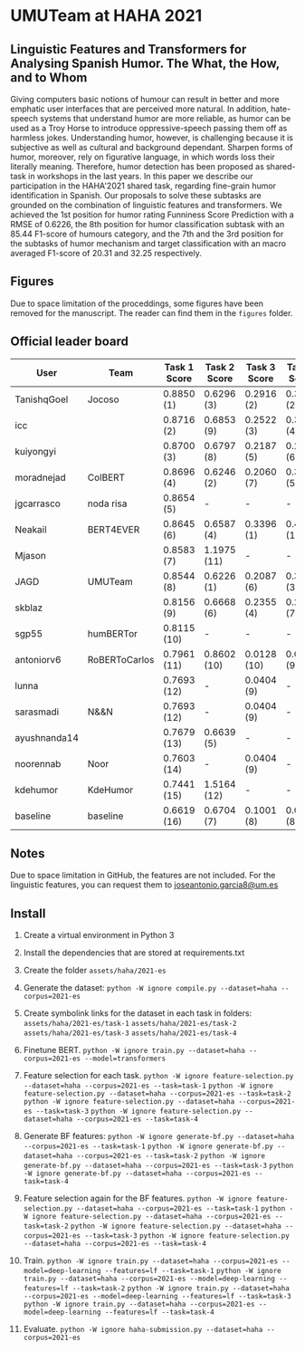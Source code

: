 # UMUTeam at HAHA 2021
## Linguistic Features and Transformers for Analysing Spanish Humor. The What, the How, and to Whom
Giving computers basic notions of humour can result in better and more emphatic user interfaces that are perceived more natural. In addition, hate-speech systems that understand humor are more reliable, as humor can be used as a Troy Horse to introduce oppressive-speech passing them off as harmless jokes. Understanding humor, however, is challenging because it is subjective as well as cultural and background dependant. Sharpen forms of humor, moreover, rely on figurative language, in which words loss their literally meaning. Therefore, humor detection has been proposed as shared-task in workshops in the last years. In this paper we describe our participation in the HAHA'2021 shared task, regarding fine-grain humor identification in Spanish. Our proposals to solve these subtasks are grounded on the combination of linguistic features and transformers. We achieved the 1st position for humor rating Funniness Score Prediction with a RMSE of 0.6226, the 8th position for humor classification subtask with an 85.44 F1-score of humours category, and the 7th and the 3rd position for the subtasks of humor mechanism and target classification with an macro averaged F1-score of 20.31 and 32.25 respectively. 

## Figures
Due to space limitation of the proceddings, some figures have been removed for the manuscript. The reader can find them in the ```figures``` folder.


## Official leader board
| User         | Team          | Task 1 Score | Task 2 Score | Task 3 Score | Task 4 Score |
|--------------|---------------|--------------|--------------|--------------|--------------|
| TanishqGoel  | Jocoso        | 0.8850 (1)   | 0.6296 (3)   | 0.2916 (2)   | 0.3578 (2)   |
| icc          |               | 0.8716 (2)   | 0.6853 (9)   | 0.2522 (3)   | 0.3110 (4)   |
| kuiyongyi    |               | 0.8700 (3)   | 0.6797 (8)   | 0.2187 (5)   | 0.2836 (6)   |
| moradnejad   | ColBERT       | 0.8696 (4)   | 0.6246 (2)   | 0.2060 (7)   | 0.3099 (5)   |
| jgcarrasco   | noda risa     | 0.8654 (5)   | -            | -            | -            |
| Neakail      | BERT4EVER     | 0.8645 (6)   | 0.6587 (4)   | 0.3396 (1)   | 0.4228 (1)   |
| Mjason       |               | 0.8583 (7)   | 1.1975 (11)  | -            | -            |
| JAGD         | UMUTeam       | 0.8544 (8)   | 0.6226 (1)   | 0.2087 (6)   | 0.3225 (3)   |
| skblaz       |               | 0.8156 (9)   | 0.6668 (6)   | 0.2355 (4)   | 0.2295 (7)   |
| sgp55        | humBERTor     | 0.8115 (10)  | -            | -            | -            |
| antoniorv6   | RoBERToCarlos | 0.7961 (11)  | 0.8602 (10)  | 0.0128 (10)  | 0.0000 (9)   |
| lunna        |               | 0.7693 (12)  | -            | 0.0404 (9)   | -            |
| sarasmadi    | N&&N          | 0.7693 (12)  | -            | 0.0404 (9)   | -            |
| ayushnanda14 |               | 0.7679 (13)  | 0.6639 (5)   | -            | -            |
| noorennab    | Noor          | 0.7603 (14)  | -            | 0.0404 (9)   | -            |
| kdehumor     | KdeHumor      | 0.7441 (15)  | 1.5164 (12)  | -            | -            |
| baseline     | baseline      | 0.6619 (16)  | 0.6704 (7)   | 0.1001 (8)   | 0.0527 (8)   |


## Notes
Due to space limitation in GitHub, the features are not included. For the linguistic features, you can request them to joseantonio.garcia8@um.es


## Install
1. Create a virtual environment in Python 3
2. Install the dependencies that are stored at requirements.txt
3. Create the folder 
    ```assets/haha/2021-es```
    
4. Generate the dataset: 
    ```python -W ignore compile.py --dataset=haha --corpus=2021-es```
    
5. Create symbolink links for the dataset in each task in folders:
    ```assets/haha/2021-es/task-1```
    ```assets/haha/2021-es/task-2```
    ```assets/haha/2021-es/task-3```
    ```assets/haha/2021-es/task-4```
    
6. Finetune BERT. 
    ```python -W ignore train.py --dataset=haha --corpus=2021-es --model=transformers```
    
7. Feature selection for each task. 
    ```python -W ignore feature-selection.py --dataset=haha --corpus=2021-es --task=task-1```
    ```python -W ignore feature-selection.py --dataset=haha --corpus=2021-es --task=task-2```
    ```python -W ignore feature-selection.py --dataset=haha --corpus=2021-es --task=task-3```
    ```python -W ignore feature-selection.py --dataset=haha --corpus=2021-es --task=task-4```
    
8. Generate BF features: 
    ```python -W ignore generate-bf.py --dataset=haha --corpus=2021-es --task=task-1```
    ```python -W ignore generate-bf.py --dataset=haha --corpus=2021-es --task=task-2```
    ```python -W ignore generate-bf.py --dataset=haha --corpus=2021-es --task=task-3```
    ```python -W ignore generate-bf.py --dataset=haha --corpus=2021-es --task=task-4```
    
9. Feature selection again for the BF features. 
    ```python -W ignore feature-selection.py --dataset=haha --corpus=2021-es --task=task-1```
    ```python -W ignore feature-selection.py --dataset=haha --corpus=2021-es --task=task-2```
    ```python -W ignore feature-selection.py --dataset=haha --corpus=2021-es --task=task-3```
    ```python -W ignore feature-selection.py --dataset=haha --corpus=2021-es --task=task-4```
    
10. Train. 
    ```python -W ignore train.py --dataset=haha --corpus=2021-es --model=deep-learning --features=lf --task=task-1```
    ```python -W ignore train.py --dataset=haha --corpus=2021-es --model=deep-learning --features=lf --task=task-2```
    ```python -W ignore train.py --dataset=haha --corpus=2021-es --model=deep-learning --features=lf --task=task-3```
    ```python -W ignore train.py --dataset=haha --corpus=2021-es --model=deep-learning --features=lf --task=task-4```
    
11. Evaluate. 
    ```python -W ignore haha-submission.py --dataset=haha --corpus=2021-es```
